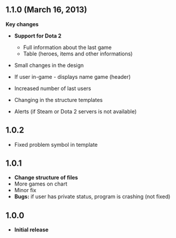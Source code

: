 ## 1.1.0 (March 16, 2013)

**Key changes**

- **Support for Dota 2**
  - Full information about the last game
  - Table (heroes, items and other informations)

- Small changes in the design
- If user in-game - displays name game (header)
- Increased number of last users
- Changing in the structure templates
- Alerts (if Steam or Dota 2 servers is not available)

## 1.0.2
- Fixed problem symbol in template

## 1.0.1
- **Change structure of files**
- More games on chart
- Minor fix
- **Bugs:** if user has private status, program is crashing (not fixed)

## 1.0.0
- **Initial release**